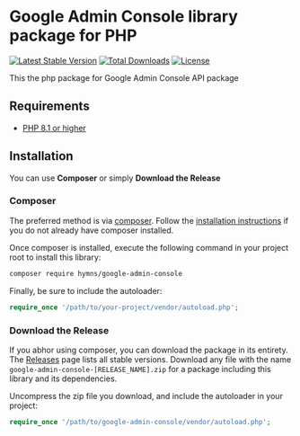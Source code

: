 # Google Admin Console library package for PHP #
[![Latest Stable Version](https://poser.pugx.org/hymns/google-admin-console/v/stable)](https://packagist.org/packages/hymns/google-admin-console)
[![Total Downloads](https://poser.pugx.org/hymns/google-admin-console/downloads)](https://packagist.org/packages/hymns/google-admin-console)
[![License](https://poser.pugx.org/hymns/google-admin-console/license)](https://packagist.org/packages/hymns/google-admin-console)

This the php package for Google Admin Console API package

## Requirements ##
* [PHP 8.1 or higher](http://www.php.net/)

## Installation ##

You can use **Composer** or simply **Download the Release**

### Composer

The preferred method is via [composer](https://getcomposer.org). Follow the
[installation instructions](https://getcomposer.org/doc/00-intro.md) if you do not already have
composer installed.

Once composer is installed, execute the following command in your project root to install this library:

```sh
composer require hymns/google-admin-console
```

Finally, be sure to include the autoloader:

```php
require_once '/path/to/your-project/vendor/autoload.php';
```

### Download the Release

If you abhor using composer, you can download the package in its entirety. The [Releases](https://github.com/hymns/google-admin-console/releases) page lists all stable versions. Download any file
with the name `google-admin-console-[RELEASE_NAME].zip` for a package including this library and its dependencies.

Uncompress the zip file you download, and include the autoloader in your project:

```php
require_once '/path/to/google-admin-console/vendor/autoload.php';
```